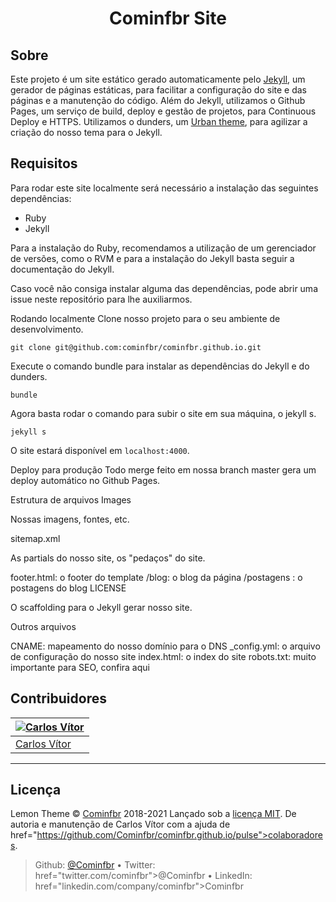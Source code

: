 <h1 align="center">Cominfbr Site</h1>

## Sobre

Este projeto é um site estático gerado automaticamente pelo <a href="https://jekyllrb.com/">Jekyll<a>, um gerador de páginas estáticas, para facilitar a configuração do site e das páginas e a manutenção do código.
Além do Jekyll, utilizamos o Github Pages, um serviço de build, deploy e gestão de projetos, para Continuous Deploy e HTTPS.
Utilizamos o dunders, um <a href="https://github.com/CloudCannon/urban-jekyll-template">Urban theme</a>, para agilizar a criação do nosso tema para o Jekyll.

## Requisitos

Para rodar este site localmente será necessário a instalação das seguintes dependências:

- Ruby
- Jekyll

Para a instalação do Ruby, recomendamos a utilização de um gerenciador de versões, como o RVM e para a instalação do Jekyll basta seguir a documentação do Jekyll.

Caso você não consiga instalar alguma das dependências, pode abrir uma issue neste repositório para lhe auxiliarmos.

Rodando localmente
Clone nosso projeto para o seu ambiente de desenvolvimento.
```
git clone git@github.com:cominfbr/cominfbr.github.io.git
```

Execute o comando bundle para instalar as dependências do Jekyll e do dunders.
```
bundle
```

Agora basta rodar o comando para subir o site em sua máquina, o jekyll s.
```
jekyll s
```

O site estará disponível em `localhost:4000`.

Deploy para produção
Todo merge feito em nossa branch master gera um deploy automático no Github Pages.

Estrutura de arquivos
Images

Nossas imagens, fontes, etc.

sitemap.xml

As partials do nosso site, os "pedaços" do site.

footer.html: o footer do template
/blog: o blog da página
/postagens : o postagens do blog
LICENSE

O scaffolding para o Jekyll gerar nosso site.

Outros arquivos

CNAME: mapeamento do nosso domínio para o DNS
_config.yml: o arquivo de configuração do nosso site
index.html: o index do site
robots.txt: muito importante para SEO, confira aqui

## Contribuidores

| [![ Carlos Vítor](https://github.com/carlosvitr.png?size=100)](https://github.com/carlosvitr) |
| -----------------------------------------------------------------------------------------------|
| [Carlos Vítor](https://github.com/carlosvitr)                                                  |

---
## Licença

Lemon Theme © <a href="https://cominfbr.cf/">Cominfbr</a> 2018-2021 Lançado sob a <a href="https://github.com/Cominfbr/cominfbr.github.io/blob/master/LICENSE">licença MIT</a>. De autoria e manutenção de Carlos Vítor com a ajuda de href="https://github.com/Cominfbr/cominfbr.github.io/pulse">colaboradores</a>.
> Github: <a href="github.com/cominfbr">@Cominfbr</a> • Twitter: href="twitter.com/cominfbr">@Cominfbr</a> • LinkedIn: href="linkedin.com/company/cominfbr">Cominfbr</a>
